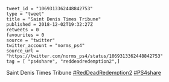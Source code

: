 ```
tweet_id = "1069313362448842753"
type = "tweet"
title = "Saint Denis Times Tribune"
published = 2018-12-02T19:32:27Z
retweets = 0
favourites = 0
source = "twitter"
twitter_account = "norms_ps4"
source_url = "https://twitter.com/norms_ps4/status/1069313362448842753"
tag = [ "ps4share", "reddeadredemption2",]
```

Saint Denis Times Tribune [#RedDeadRedemption2](/tags/reddeadredemption2/) [#PS4share](/tags/ps4share/)

<p class='image'><img src='http://mnf.m17s.net/2018/12/02/Dtb21akXcAIqL0U.jpg' alt=''></p>

